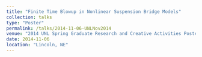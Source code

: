 ```yaml
---
title: "Finite Time Blowup in Nonlinear Suspension Bridge Models"
collection: talks
type: "Poster"
permalink: /talks/2014-11-06-UNLNov2014
venue: "2014 UNL Spring Graduate Research and Creative Activities Poster Session"
date: 2014-11-06
location: "Lincoln, NE"
---
```

